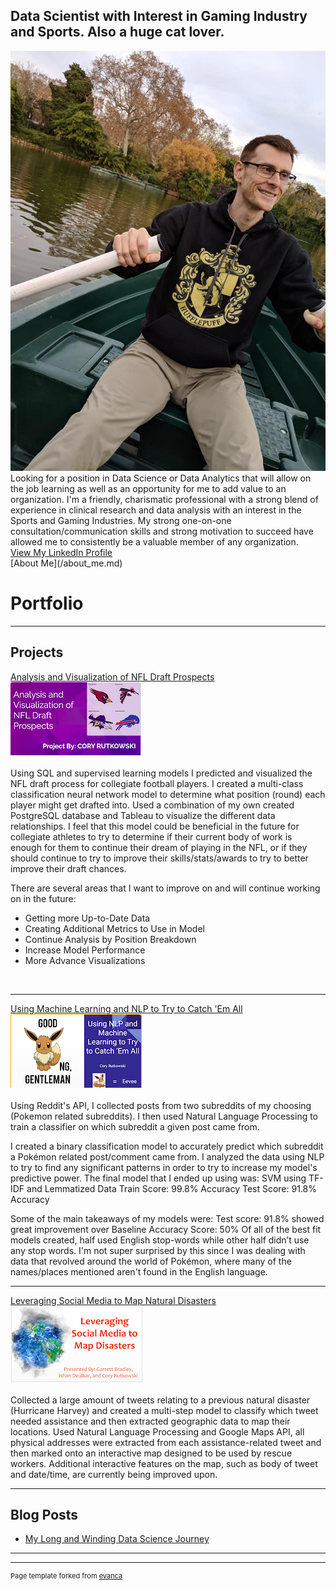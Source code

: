 ## Data Scientist with Interest in Gaming Industry and Sports. Also a huge cat lover.
  <img src="images/profile.jpg"/>
  <br>Looking for a position in Data Science or Data Analytics that will allow on the job learning 
  as well as an opportunity for me to add value to an organization. I'm a friendly, charismatic professional 
  with a strong blend of experience in clinical research and data analysis with an interest in the Sports and Gaming Industries. 
  My strong one-on-one consultation/communication skills and strong motivation to succeed have allowed me to consistently be a 
  valuable member of any organization.<br>
  <a href="https://www.linkedin.com/in/coryrutkowski/">View My LinkedIn Profile</a> 
  <br>
  [About Me](/about_me.md)
  <br>


# Portfolio

---

## Projects

[Analysis and Visualization of NFL Draft Prospects](/project1_page.md)
<br>
<img src="images/project1_thumbnail.png?raw=true"/>
<br>
<br>
Using SQL and supervised learning models I predicted and visualized the NFL draft process for collegiate football players. I created a multi-class classification neural network model to determine what position (round) each player might get drafted into.
Used a combination of my own created PostgreSQL database and Tableau to visualize the different data relationships.
I feel that this model could be beneficial in the future for collegiate athletes to try to determine if their current body of work is enough for them to continue their dream of playing in the NFL, or if they should continue to try to improve their skills/stats/awards to try to better improve their draft chances.

There are several areas that I want to improve on and will continue working on in the future:
- Getting more Up-to-Date Data
- Creating Additional Metrics to Use in Model
- Continue Analysis by Position Breakdown
- Increase Model Performance
- More Advance Visualizations
<br>

---
[Using Machine Learning and NLP to Try to Catch 'Em All](/project2_page.md)
<br>
<img src="images/project3_thumbnail.png?raw=true"/>
<br>
<br>
Using Reddit's API, I collected posts from two subreddits of my choosing (Pokemon related subreddits). I then used Natural Language Processing to train a classifier on which subreddit a given post came from.

I created a binary classification model to accurately predict which subreddit a Pokémon related post/comment came from. I analyzed the data using NLP to try to find any significant patterns in order to try to increase my model's predictive power.
The final model that I ended up using was: SVM using TF-IDF and Lemmatized Data Train Score: 99.8% Accuracy Test Score: 91.8% Accuracy

Some of the main takeaways of my models were:
Test score: 91.8% showed great improvement over Baseline Accuracy Score: 50%
Of all of the best fit models created, half used English stop-words while other half didn’t use any stop words. I'm not super surprised by this since I was dealing with data that revolved around the world of Pokémon, where many of the names/places mentioned aren't found in the English language.
<br>

---
[Leveraging Social Media to Map Natural Disasters](/project3_page.md)
<br>
<img src="images/project2_thumbnail.png?raw=true"/>
<br>
<br>
Collected a large amount of tweets relating to a previous natural disaster (Hurricane Harvey) and created a multi-step model to classify which tweet needed assistance and then extracted geographic data to map their locations.
Used Natural Language Processing and Google Maps API, all physical addresses were extracted from each assistance-related tweet and then marked onto an interactive map designed to be used by rescue workers.
Additional interactive features on the map, such as body of tweet and date/time, are currently being improved upon.
<br>

---

## Blog Posts

- [My Long and Winding Data Science Journey](https://medium.com/@cory.rutkowski/my-long-and-winding-data-science-journey-701921ad6c0d)
---




---
<p style="font-size:11px">Page template forked from <a href="https://github.com/evanca/quick-portfolio">evanca</a></p>
<!-- Remove above link if you don't want to attibute -->
